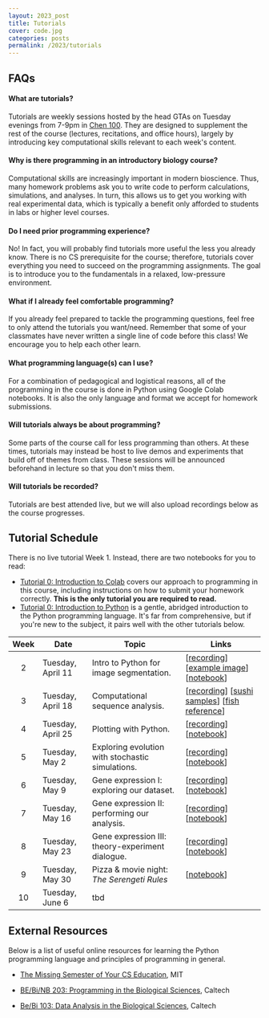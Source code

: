 ```yaml
---
layout: 2023_post
title: Tutorials
cover: code.jpg
categories: posts
permalink: /2023/tutorials
---
```


## FAQs

#### What are tutorials?
Tutorials are weekly sessions hosted by the head GTAs on Tuesday evenings from 7-9pm in [Chen 100](https://www.caltech.edu/map/campus/tianqiao-and-chrissy-chen-neuroscience-research-building). They are designed to supplement the rest of the course (lectures, recitations, and office hours), largely by introducing key computational skills relevant to each week's content.

#### Why is there programming in an introductory biology course?
Computational skills are increasingly important in modern bioscience. Thus, many homework problems ask you to write code to perform calculations, simulations, and analyses. In turn, this allows us to get you working with real experimental data, which is typically a benefit only afforded to students in labs or higher level courses.

#### Do I need prior programming experience?
No! In fact, you will probably find tutorials more useful the less you already know. There is no CS prerequisite for the course; therefore, tutorials cover everything you need to succeed on the programming assignments. The goal is to introduce you to the fundamentals in a relaxed, low-pressure environment.

#### What if I already feel comfortable programming?
If you already feel prepared to tackle the programming questions, feel free to only attend the tutorials you want/need. Remember that some of your classmates have never written a single line of code before this class! We encourage you to help each other learn.

#### What programming language(s) can I use?
For a combination of pedagogical and logistical reasons, all of the programming in the course is done in Python using Google Colab notebooks. It is also the only language and format we accept for homework submissions.

#### Will tutorials always be about programming?
Some parts of the course call for less programming than others. At these times, tutorials may instead be host to live demos and experiments that build off of themes from class. These sessions will be announced beforehand in lecture so that you don't miss them.

#### Will tutorials be recorded?
Tutorials are best attended live, but we will also upload recordings below as the course progresses.

## Tutorial Schedule
There is no live tutorial Week 1. Instead, there are two notebooks for you to read:
- [Tutorial 0: Introduction to Colab](https://colab.research.google.com/drive/1fq_HaiuYb1L18uGcoA3eGs6taiUafR-6?usp=sharing) covers our approach to programming in this course, including instructions on how to submit your homework correctly. **This is the only tutorial you are required to read.**
- [Tutorial 0: Introduction to Python](https://colab.research.google.com/drive/1WGEmPLcuYrGZ7IfvKAqWjRi7yTrTx6k9?usp=sharing) is a gentle, abridged introduction to the Python programming language. It's far from comprehensive, but if you're new to the subject, it pairs well with the other tutorials below.

| Week | Date | Topic | Links |
| :--: | -- | -- | -- |
| 2 | Tuesday, April 11 | Intro to Python for image segmentation. | [[recording](https://drive.google.com/file/d/1MRxs2vY4H7DFom4sts0SoU8tHlZ_PCR1/view)] [[example image](https://live.staticflickr.com/1446/25978596875_df948ea1f1_b.jpg)] [[notebook](https://colab.research.google.com/drive/1Ea65EEI9KCu9BptC-vJdRad1JrQynK9I?usp=sharing)] |
| 3 | Tuesday, April 18 | Computational sequence analysis. | [[recording](https://drive.google.com/file/d/14HOYEA2-h0w_wYZ7am9pDJB5FZyJX8pS/view?usp=sharing)] [[sushi samples](http://rpdata.caltech.edu/courses/bi1_2023/data/sushi_samples.txt)] [[fish reference](http://rpdata.caltech.edu/courses/bi1_2023/data/fish_reference.txt)] |
| 4 | Tuesday, April 25 | Plotting with Python. | [[recording](https://drive.google.com/file/d/1SuiXNMHiXI__o_bMvmRQDjJc1CRpGrE_/view?usp=sharing)] [[notebook](https://colab.research.google.com/drive/19q0t0MknF1HN1FdZzTDSUXlbqVkCgtea?authuser=1#scrollTo=EJRXLsycq9uo)] |
| 5 | Tuesday, May 2 | Exploring evolution with stochastic simulations. | [[recording](https://drive.google.com/file/d/1oGbFQ1BheY5EqqiLs1-sM6itKM-P08rp/view?usp=share_link)] [[notebook](https://colab.research.google.com/drive/1EPsGcLdgUN5gU0RADpBpujzOsA-0JNYJ?usp=sharing)] |
| 6 | Tuesday, May 9 | Gene expression I: exploring our dataset. | [[recording](https://drive.google.com/file/d/1FTsZTOHFcRnJYckvIw1gAO36oxZv8G9B/view)] [[notebook](https://colab.research.google.com/drive/1mcZpIBcTk3sauePHgycokL9DgeRudXPk?usp=sharing)] |
| 7 | Tuesday, May 16 | Gene expression II: performing our analysis. | [[recording](https://drive.google.com/file/d/121A6sB3omgLug2wsLhsXM4k8mfJ3OAyu/view?usp=share_link)] [[notebook](https://colab.research.google.com/drive/1hILheVUHnhjc5hD07tj4uxwqHWnR7B9B?usp=sharing)] |
| 8 | Tuesday, May 23 | Gene expression III: theory-experiment dialogue. | [[recording](https://drive.google.com/file/d/1rC3SDPZ_k8EDlXjlWHcSlEqTpao5BY5X/view?usp=sharing)] [[notebook](https://colab.research.google.com/drive/1g-P_R29MEsi8sCtB4x0XS0-dC39efk2n?usp=sharing)] |
| 9 | Tuesday, May 30 | Pizza & movie night: _The Serengeti Rules_ | [[notebook](https://colab.research.google.com/drive/18_5KBGCKU45tXYz0wDq8c0U_ahUvR3S6?usp=sharing)] |
| 10 | Tuesday, June 6 | tbd | |

## External Resources

Below is a list of useful online resources for learning the Python programming language and principles of programming in general.

* [The Missing Semester of Your CS Education](https://missing.csail.mit.edu/), MIT

* [BE/Bi/NB 203: Programming in the Biological Sciences](http://justinbois.github.io/bootcamp/2016/), Caltech

* [Be/Bi 103: Data Analysis in the Biological Sciences](http://www.bebi103.caltech.edu), Caltech
